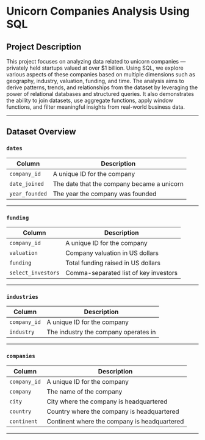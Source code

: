 #  Unicorn Companies Analysis Using SQL

## Project Description

This project focuses on analyzing data related to unicorn companies — privately held startups valued at over $1 billion. Using SQL, we explore various aspects of these companies based on multiple dimensions such as geography, industry, valuation, funding, and time. The analysis aims to derive patterns, trends, and relationships from the dataset by leveraging the power of relational databases and structured queries. It also demonstrates the ability to join datasets, use aggregate functions, apply window functions, and filter meaningful insights from real-world business data.


---

## Dataset Overview

### `dates`

| Column         | Description                                   |
|----------------|-----------------------------------------------|
| `company_id`   | A unique ID for the company                   |
| `date_joined`  | The date that the company became a unicorn    |
| `year_founded` | The year the company was founded              |

---

### `funding`

| Column            | Description                                      |
|-------------------|--------------------------------------------------|
| `company_id`      | A unique ID for the company                      |
| `valuation`       | Company valuation in US dollars                  |
| `funding`         | Total funding raised in US dollars               |
| `select_investors`| Comma-separated list of key investors            |

---

### `industries`

| Column       | Description                              |
|--------------|------------------------------------------|
| `company_id` | A unique ID for the company              |
| `industry`   | The industry the company operates in     |

---

### `companies`

| Column       | Description                                      |
|--------------|--------------------------------------------------|
| `company_id` | A unique ID for the company                      |
| `company`    | The name of the company                          |
| `city`       | City where the company is headquartered          |
| `country`    | Country where the company is headquartered       |
| `continent`  | Continent where the company is headquartered     |

---



